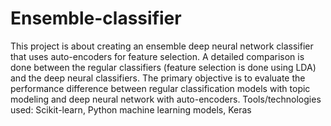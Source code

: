 # Ensemble-classifier

This project is about creating an ensemble deep neural network classifier that uses auto-encoders for feature selection. A detailed comparison is done between the regular classifiers (feature selection is done using LDA) and the deep neural classifiers. The primary objective is to evaluate the performance difference between regular classification models with topic modeling and deep neural network with auto-encoders.
Tools/technologies used: Scikit-learn, Python machine learning models, Keras
